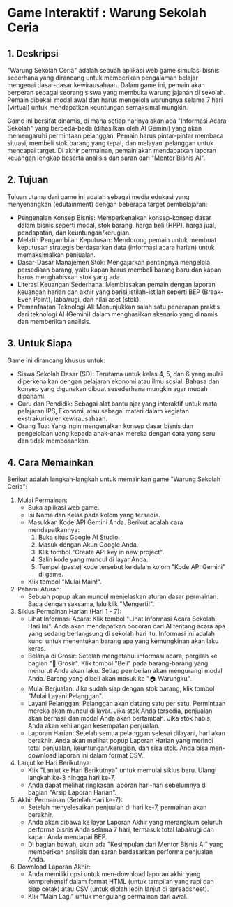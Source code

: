 # **Game Interaktif : Warung Sekolah Ceria**

## **1\. Deskripsi**

"Warung Sekolah Ceria" adalah sebuah aplikasi web game simulasi bisnis sederhana yang dirancang untuk memberikan pengalaman belajar mengenai dasar-dasar kewirausahaan. Dalam game ini, pemain akan berperan sebagai seorang siswa yang membuka warung jajanan di sekolah. Pemain dibekali modal awal dan harus mengelola warungnya selama 7 hari (virtual) untuk mendapatkan keuntungan semaksimal mungkin.

Game ini bersifat dinamis, di mana setiap harinya akan ada "Informasi Acara Sekolah" yang berbeda-beda (dihasilkan oleh AI Gemini) yang akan memengaruhi permintaan pelanggan. Pemain harus pintar-pintar membaca situasi, membeli stok barang yang tepat, dan melayani pelanggan untuk mencapai target. Di akhir permainan, pemain akan mendapatkan laporan keuangan lengkap beserta analisis dan saran dari "Mentor Bisnis AI".

## **2\. Tujuan**

Tujuan utama dari game ini adalah sebagai media edukasi yang menyenangkan (edutainment) dengan beberapa target pembelajaran:

- Pengenalan Konsep Bisnis: Memperkenalkan konsep-konsep dasar dalam bisnis seperti modal, stok barang, harga beli (HPP), harga jual, pendapatan, dan keuntungan/kerugian.
- Melatih Pengambilan Keputusan: Mendorong pemain untuk membuat keputusan strategis berdasarkan data (informasi acara harian) untuk memaksimalkan penjualan.
- Dasar-Dasar Manajemen Stok: Mengajarkan pentingnya mengelola persediaan barang, yaitu kapan harus membeli barang baru dan kapan harus menghabiskan stok yang ada.
- Literasi Keuangan Sederhana: Membiasakan pemain dengan laporan keuangan harian dan akhir yang berisi istilah-istilah seperti BEP (Break-Even Point), laba/rugi, dan nilai aset (stok).
- Pemanfaatan Teknologi AI: Menunjukkan salah satu penerapan praktis dari teknologi AI (Gemini) dalam menghasilkan skenario yang dinamis dan memberikan analisis.

## **3\. Untuk Siapa**

Game ini dirancang khusus untuk:

- Siswa Sekolah Dasar (SD): Terutama untuk kelas 4, 5, dan 6 yang mulai diperkenalkan dengan pelajaran ekonomi atau ilmu sosial. Bahasa dan konsep yang digunakan dibuat sesederhana mungkin agar mudah dipahami.
- Guru dan Pendidik: Sebagai alat bantu ajar yang interaktif untuk mata pelajaran IPS, Ekonomi, atau sebagai materi dalam kegiatan ekstrakurikuler kewirausahaan.
- Orang Tua: Yang ingin mengenalkan konsep dasar bisnis dan pengelolaan uang kepada anak-anak mereka dengan cara yang seru dan tidak membosankan.

## **4\. Cara Memainkan**

Berikut adalah langkah-langkah untuk memainkan game "Warung Sekolah Ceria":

1. Mulai Permainan:
    - Buka aplikasi web game.
    - Isi Nama dan Kelas pada kolom yang tersedia.
    - Masukkan Kode API Gemini Anda. Berikut adalah cara mendapatkannya:
        1. Buka situs [Google AI Studio](https://aistudio.google.com/app/apikey).
        2. Masuk dengan Akun Google Anda.
        3. Klik tombol "Create API key in new project".
        4. Salin kode yang muncul di layar Anda.
        5. Tempel (paste) kode tersebut ke dalam kolom "Kode API Gemini" di game.
    - Klik tombol "Mulai Main!".
2. Pahami Aturan:
    - Sebuah popup akan muncul menjelaskan aturan dasar permainan. Baca dengan saksama, lalu klik "Mengerti!".
3. Siklus Permainan Harian (Hari 1 - 7):
    - Lihat Informasi Acara: Klik tombol "Lihat Informasi Acara Sekolah Hari Ini". Anda akan mendapatkan bocoran dari AI tentang acara apa yang sedang berlangsung di sekolah hari itu. Informasi ini adalah kunci untuk menentukan barang apa yang kemungkinan akan laku keras.
    - Belanja di Grosir: Setelah mengetahui informasi acara, pergilah ke bagian "🛒 Grosir". Klik tombol "Beli" pada barang-barang yang menurut Anda akan laku. Setiap pembelian akan mengurangi modal Anda. Barang yang dibeli akan masuk ke "🏠 Warungku".
    - Mulai Berjualan: Jika sudah siap dengan stok barang, klik tombol "Mulai Layani Pelanggan".
    - Layani Pelanggan: Pelanggan akan datang satu per satu. Permintaan mereka akan muncul di layar. Jika stok Anda tersedia, penjualan akan berhasil dan modal Anda akan bertambah. Jika stok habis, Anda akan kehilangan kesempatan penjualan.
    - Laporan Harian: Setelah semua pelanggan selesai dilayani, hari akan berakhir. Anda akan melihat popup Laporan Harian yang merinci total penjualan, keuntungan/kerugian, dan sisa stok. Anda bisa men-download laporan ini dalam format CSV.
4. Lanjut ke Hari Berikutnya:
    - Klik "Lanjut ke Hari Berikutnya" untuk memulai siklus baru. Ulangi langkah ke-3 hingga hari ke-7.
    - Anda dapat melihat ringkasan laporan hari-hari sebelumnya di bagian "Arsip Laporan Harian".
5. Akhir Permainan (Setelah Hari ke-7):
    - Setelah menyelesaikan penjualan di hari ke-7, permainan akan berakhir.
    - Anda akan dibawa ke layar Laporan Akhir yang merangkum seluruh performa bisnis Anda selama 7 hari, termasuk total laba/rugi dan kapan Anda mencapai BEP.
    - Di bagian bawah, akan ada "Kesimpulan dari Mentor Bisnis AI" yang memberikan analisis dan saran berdasarkan performa penjualan Anda.
6. Download Laporan Akhir:
    - Anda memiliki opsi untuk men-download laporan akhir yang komprehensif dalam format HTML (untuk tampilan yang rapi dan siap cetak) atau CSV (untuk diolah lebih lanjut di spreadsheet).
    - Klik "Main Lagi" untuk mengulang permainan dari awal.
